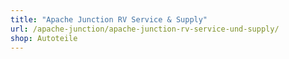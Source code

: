 ```yaml
---
title: "Apache Junction RV Service & Supply"
url: /apache-junction/apache-junction-rv-service-und-supply/
shop: Autoteile
---
```


